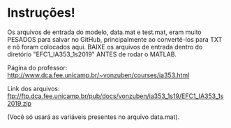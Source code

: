 # Instruções!

Os arquivos de entrada do modelo, data.mat e test.mat, eram muito PESADOS para salvar no GitHub, principalmente ao convertê-los para TXT e nõ foram colocados aqui.
BAIXE os arquivos de entrada dentro do diretório "EFC1_IA353_1s2019" ANTES de rodar o MATLAB.

Página do professor: http://www.dca.fee.unicamp.br/~vonzuben/courses/ia353.html

Link dos arquivos: ftp://ftp.dca.fee.unicamp.br/pub/docs/vonzuben/ia353_1s19/EFC1_IA353_1s2019.zip

(Você só usará as variáveis presentes no arquivo data.mat).
